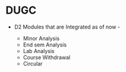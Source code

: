 # DUGC

- D2 Modules that are Integrated as of now -

  - Minor Analysis
  - End sem Analysis
  - Lab Analysis
  - Course Withdrawal
  - Circular
 

